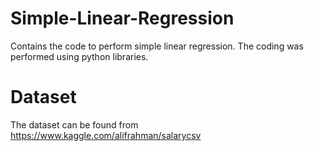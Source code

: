 # Simple-Linear-Regression
Contains the code to perform simple linear regression. The coding was performed using python libraries.

# Dataset
The dataset can be found from https://www.kaggle.com/alifrahman/salarycsv



